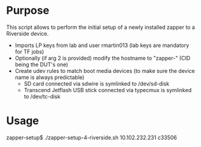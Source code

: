 # Purpose
This script allows to perform the initial setup of a newly installed zapper to a Riverside device.
* Imports LP keys from lab and user rmartin013 (lab keys are mandatory for TF jobs)
* Optionally (if arg 2 is provided) modify the hostname to "zapper-<CID>" (CID being the DUT's one)
* Create udev rules to match boot media devices (to make sure the device name is always predictable)
  * SD card connected via sdwire is symlinked to /dev/sd-disk
  * Transcend Jetflash USB stick connected via typecmux is symlinked to /dev/tc-disk

# Usage
zapper-setup$ ./zapper-setup-4-riverside.sh 10.102.232.231 c33506